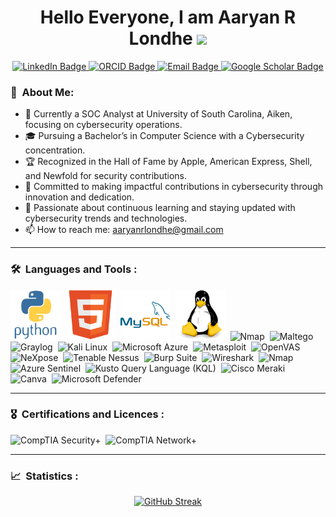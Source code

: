 <html lang="en">
<head>
  <meta charset="UTF-8">
  <meta name="viewport" content="width=device-width, initial-scale=1.0">
</head>
<body>
<div style="text-align: center;">

  <h1 align="center">Hello Everyone, I am Aaryan R Londhe <img src="https://media.giphy.com/media/hvRJCLFzcasrR4ia7z/giphy.gif" width="40"></h1>

 
</div>
<p align="center">
<a href="https://www.linkedin.com/in/aaryanrlondhe/" target="_blank" rel="noopener noreferrer">
  <img src="https://img.shields.io/badge/LinkedIn-blue?style=for-the-badge&logo=linkedin&logoColor=white" alt="LinkedIn Badge">
</a>

<a href="https://orcid.org/0009-0007-0329-5085" target="_blank" rel="noopener noreferrer">
  <img src="https://img.shields.io/badge/ORCID-green?style=for-the-badge&logo=orcid&logoColor=white" alt="ORCID Badge">
</a>
<a href="mailto:aaryanrlondhe@gmail.com" target="_blank" rel="noopener noreferrer">
  <img src="https://img.shields.io/badge/Email-red?style=for-the-badge&logo=gmail&logoColor=white" alt="Email Badge">
</a>
<a href="https://scholar.google.com/citations?user=raZfDy0AAAAJ&hl=en" target="_blank" rel="noopener noreferrer">
  <img src="https://img.shields.io/badge/Google%20Scholar-yellow?style=for-the-badge&logo=google-scholar&logoColor=white" alt="Google Scholar Badge">
</a>
</p>



  <h3>🧠 &nbsp;About Me:</h3>

  <ul>
   <li> 💼 Currently a SOC Analyst at University of South Carolina, Aiken, focusing on cybersecurity operations.</li>
<li>🎓 Pursuing a Bachelor’s in Computer Science with a Cybersecurity concentration.</li>
<li>🏆 Recognized in the Hall of Fame by Apple, American Express, Shell, and Newfold for security contributions.</li>
    <li>🌟 Committed to making impactful contributions in cybersecurity through innovation and dedication.</li>
    <li> 🌱 Passionate about continuous learning and staying updated with cybersecurity trends and technologies.</li>
    <li>📫 How to reach me: <a href="mailto:aaryanrlondhe@gmail.com">aaryanrlondhe@gmail.com</a></li>
  </ul>

  <hr>

  <h3>🛠 &nbsp;Languages and Tools :</h3>
  <p>
   <img src="https://github.com/devicons/devicon/blob/master/icons/python/python-original-wordmark.svg" title="Python" alt="Python" width="80" height="80">&nbsp;
<img src="https://github.com/devicons/devicon/blob/master/icons/html5/html5-original.svg" title="HTML5" alt="HTML" width="80" height="80">&nbsp;
<img src="https://github.com/devicons/devicon/blob/master/icons/mysql/mysql-original-wordmark.svg" title="MySQL" alt="MySQL" width="80" height="80">&nbsp;
<img src="https://github.com/devicons/devicon/blob/master/icons/linux/linux-original.svg" title="Linux" alt="Linux" width="80" height="80">&nbsp;
<img src="https://nmap.org/images/nmap-logo-64px.svg" title="Nmap" alt="Nmap" width="80" height="80">&nbsp;
<img src="https://livengel.de/wp-content/uploads/2022/03/Maltego-Logo-Icon-Yellow-1.png" title="Maltego" alt="Maltego" width="110" height="110">&nbsp;
        <img src="https://www.graylog.org/assets/img/favicons/favicon-32x32.png" title="Graylog" alt="Graylog" width="110" height="110">&nbsp;
        <img src="https://www.kali.org/images/kali-dragon-icon.svg" title="Kali Linux" alt="Kali Linux" width="110" height="110">&nbsp;
        <img src="https://upload.wikimedia.org/wikipedia/commons/a/a8/Microsoft_Azure_Logo.svg" title="Microsoft Azure" alt="Microsoft Azure" width="110" height="110">&nbsp;
        <img src="https://upload.wikimedia.org/wikipedia/commons/4/48/Metasploit.png" title="Metasploit" alt="Metasploit" width="110" height="110">&nbsp;
        <img src="https://upload.wikimedia.org/wikipedia/commons/e/e9/OpenVAS_logo.png" title="OpenVAS" alt="OpenVAS" width="110" height="110">&nbsp;
        <img src="https://upload.wikimedia.org/wikipedia/commons/3/34/NeXpose-logo.png" title="NeXpose" alt="NeXpose" width="110" height="110">&nbsp;
        <img src="https://www.tenable.com/sites/drupal.dmz.tenablesecurity.com/files/styles/og_image/public/2021-08/Nessus_Logo_WhiteBlue.png" title="Tenable Nessus" alt="Tenable Nessus" width="110" height="110">&nbsp;
        <img src="https://portswigger.net/cms/images/60/23/92fd-5b84-41cf-8486-aef2cc58d59f/original.png" title="Burp Suite" alt="Burp Suite" width="110" height="110">&nbsp;
        <img src="https://upload.wikimedia.org/wikipedia/commons/d/df/Wireshark_icon.svg" title="Wireshark" alt="Wireshark" width="110" height="110">&nbsp;
        <img src="https://upload.wikimedia.org/wikipedia/commons/thumb/7/7d/Nmap_logo.svg/1280px-Nmap_logo.svg.png" title="Nmap" alt="Nmap" width="110" height="110">&nbsp;
        <img src="https://upload.wikimedia.org/wikipedia/commons/0/00/Azure_Sentinel_Logo.png" title="Azure Sentinel" alt="Azure Sentinel" width="110" height="110">&nbsp;
        <img src="https://upload.wikimedia.org/wikipedia/commons/e/ef/Kusto_Query_Language_Logo.png" title="Kusto Query Language (KQL)" alt="Kusto Query Language (KQL)" width="110" height="110">&nbsp;
        <img src="https://upload.wikimedia.org/wikipedia/commons/b/bf/Cisco_Meraki_Logo.png" title="Cisco Meraki" alt="Cisco Meraki" width="110" height="110">&nbsp;
        <img src="https://upload.wikimedia.org/wikipedia/commons/8/8a/Canva_Logo.png" title="Canva" alt="Canva" width="110" height="110">&nbsp;
        <img src="https://upload.wikimedia.org/wikipedia/commons/5/57/Microsoft_Defender_Logo.png" title="Microsoft Defender" alt="Microsoft Defender" width="110" height="110">&nbsp;


  </p>

  <hr>

  <h3>🎖️ &nbsp;Certifications and Licences :</h3>
  <p>
    <img src="https://comptiacdn.azureedge.net/webcontent/images/default-source/siteicons/logosecurityplus.svg" title="CompTIA Security+" alt="CompTIA Security+" width="200" height="200">&nbsp;
    <img src="https://comptiacdn.azureedge.net/webcontent/images/default-source/siteicons/logonetworkplus.svg" title="CompTIA Network+" alt="CompTIA Network+" width="200" height="200">&nbsp;
  </p>

  <hr>

  <h3>📈 &nbsp;Statistics :</h3>
  <p style="text-align: center;">
    <a href="https://git.io/streak-stats"><img src="https://github-readme-streak-stats.herokuapp.com?user=aaryanrlondhe&theme=meta-light" alt="GitHub Streak" /></a>
      </p>
    
</body>
</html>

